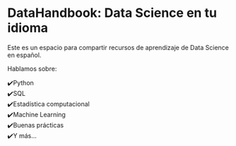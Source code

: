 # DataHandbook: Data Science en tu idioma

Este es un espacio para compartir recursos de aprendizaje de Data Science en español. 

Hablamos sobre:

✔️Python\
✔️SQL\
✔️Estadística computacional\
✔️Machine Learning\
✔️Buenas prácticas \
✔️Y más...


<!--

**Here are some ideas to get you started:**

🙋‍♀️ A short introduction - what is your organization all about?
🌈 Contribution guidelines - how can the community get involved?
👩‍💻 Useful resources - where can the community find your docs? Is there anything else the community should know?
🍿 Fun facts - what does your team eat for breakfast?
🧙 Remember, you can do mighty things with the power of [Markdown](https://docs.github.com/github/writing-on-github/getting-started-with-writing-and-formatting-on-github/basic-writing-and-formatting-syntax)
-->
